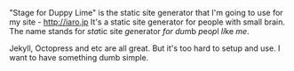 "Stage for Duppy Lime" is the static site generator that I'm going to use for my site - http://iaro.jp
It's a static site generator for people with small brain.
The name stands for *sta*tic site *ge*nerator *for* *du*mb *p*eo*p*l *li*ke *me*.

Jekyll, Octopress and etc are all great.
But it's too hard to setup and use.
I want to have something dumb simple.

